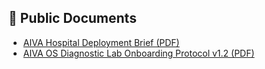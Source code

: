 ## 📄 Public Documents

- [AIVA Hospital Deployment Brief (PDF)](https://github.com/adzsingh/aiva-os-infra/releases/download/v1.0.0/AIVA_Hospital_deployment_brief.pdf)
- [AIVA OS Diagnostic Lab Onboarding Protocol v1.2 (PDF)](https://github.com/adzsingh/aiva-os-infra/releases/download/v1.0.0/AIVA.OS.Diagnostic.Lab.Onboarding.Protocol.v1.2.pdf)

